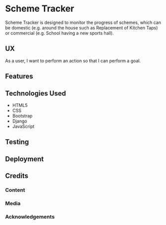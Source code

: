 # Scheme Tracker

Scheme Tracker is designed to monitor the progress of schemes, which can be domestic (e.g. around the house
such as Replacement of Kitchen Taps) or commercial (e.g. School having a new sports hall).

## UX

As a user, I want to perform an action so that I can perform a goal.

## Features

## Technologies Used

* HTML5
* CSS
* Bootstrap
* Django
* JavaScript

## Testing

## Deployment

## Credits

### Content

### Media

### Acknowledgements
